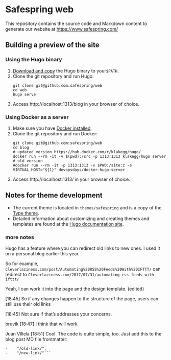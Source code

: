 # Safespring web

This repository contains the source code and Markdown content to generate our
website at https://www.safespring.com/

## Building a preview of the site

### Using the Hugo binary

1. [Download and copy][1] the Hugo binary to your`$PATH`.
2. Clone the git repository and run Hugo:
   ```
   git clone git@github.com:safespring/web
   cd web
   hugo serve
   ```
3. Access http://localhost:1313/blog in your browser of choice.

[1]: https://gohugo.io/overview/installing/

### Using Docker as a server

1. Make sure you have [Docker installed][2].
2. Clone the git repository and run Docker:
   ```
   git clone git@github.com:safespring/web
   cd blog
   # updated version https://hub.docker.com/r/klakegg/hugo/
   docker run --rm -it -v $(pwd):/src -p 1313:1313 klakegg/hugo server
   # old version
   #docker run --rm -it -p 1313:1313 -v $PWD:/site:z -e VIRTUAL_HOST="${1}" devopsdays/docker-hugo-server
   ```
3. Access http://localhost:1313/ in your browser of choice.

[2]:https://www.docker.com/products/container-runtime#/download

## Notes for theme development

* The current theme is located in `themes/safespring` and is a copy of the [Type theme][3].
* Detailed information about customizing and creating themes and templates are found at the [Hugo documentation site][4].

[3]: https://github.com/digitalcraftsman/hugo-type-theme
[4]: https://gohugo.io/themes/customizing/

### more notes

Hugo has a feature where you can redirect old links to new ones. I used it on a personal blog earlier this year.

So for example, `Cleverlaziness.com/post/Automating%20RSS%20Feeds%20With%20IFTTT/` can redirect to `Cleverlaziness.com/2017/07/31/automating-rss-feeds-with-ifttt/`

Yeah, I can work it into the page and the design template. (edited)


[18:45]
So if any changes happen to the structure of the page, users can still use their old links


[18:45]
Not sure if that’s addresses your concerns.


bruvik
[18:47]
I think that will work


Juan Villela [18:51]
Cool. The code is quite simple, too. Just add this to the blog post MD file frontmatter:
```-aliases = [
-    "/old-link/",
-    "/new-link/"```
